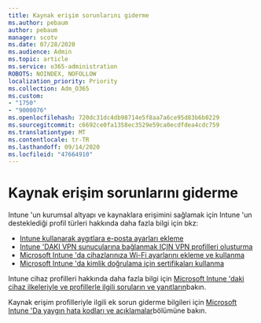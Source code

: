 ```yaml
---
title: Kaynak erişim sorunlarını giderme
ms.author: pebaum
author: pebaum
manager: scotv
ms.date: 07/28/2020
ms.audience: Admin
ms.topic: article
ms.service: o365-administration
ROBOTS: NOINDEX, NOFOLLOW
localization_priority: Priority
ms.collection: Adm_O365
ms.custom:
- "1750"
- "9000076"
ms.openlocfilehash: 720dc31dc4db98714e5f8aa7a6ce95d83b6b0229
ms.sourcegitcommit: c6692ce0fa1358ec3529e59ca0ecdfdea4cdc759
ms.translationtype: MT
ms.contentlocale: tr-TR
ms.lasthandoff: 09/14/2020
ms.locfileid: "47664910"
---
```

# <a name="troubleshoot-resource-access-issues"></a>Kaynak erişim sorunlarını giderme

Intune 'un kurumsal altyapı ve kaynaklara erişimini sağlamak için Intune 'un desteklediği profil türleri hakkında daha fazla bilgi için bkz:

- [Intune kullanarak aygıtlara e-posta ayarları ekleme](https://docs.microsoft.com/intune/email-settings-configure)
- [Intune 'DAKI VPN sunucularına bağlanmak IÇIN VPN profilleri oluşturma](https://docs.microsoft.com/intune/vpn-settings-configure)
- [Microsoft Intune 'da cihazlarınıza Wi-Fi ayarlarını ekleme ve kullanma](https://docs.microsoft.com/intune/wi-fi-settings-configure)
- [Microsoft Intune 'da kimlik doğrulama için sertifikaları kullanma](https://docs.microsoft.com/intune/certificates-configure)

Intune cihaz profilleri hakkında daha fazla bilgi için [Microsoft Intune 'daki cihaz ilkeleriyle ve profillerle ilgili soruların ve yanıtların](https://docs.microsoft.com/intune/device-profile-troubleshoot)bakın.

Kaynak erişim profilleriyle ilgili ek sorun giderme bilgileri için [Microsoft Intune 'Da yaygın hata kodları ve açıklamalar](https://docs.microsoft.com/intune/troubleshoot-company-resource-access-problems)bölümüne bakın.